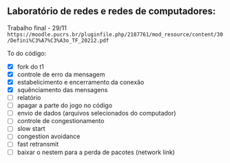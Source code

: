 Laboratório de redes e redes de computadores:
---
Trabalho final - 29/11  
`https://moodle.pucrs.br/pluginfile.php/2187761/mod_resource/content/30/Defini%C3%A7%C3%A3o_TF_20212.pdf`

To do código:  
- [x] fork do t1
- [x] controle de erro da mensagem
- [x] estabelicimento e encerramento da conexão
- [x] squênciamento das mensagens
- [ ] relatório
- [ ] apagar a parte do jogo no código
- [ ] envio de dados (arquivos selecionados do computador)
- [ ] controle de congestionamento
- [ ] slow start
- [ ] congestion avoidance
- [ ] fast retransmit
- [ ] baixar o nestem para a perda de pacotes (network link)
